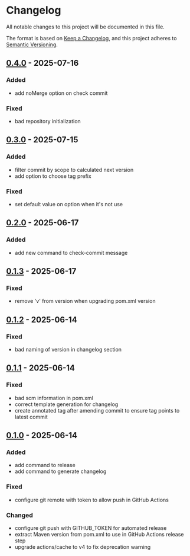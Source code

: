 # Changelog

All notable changes to this project will be documented in this file.

The format is based on [Keep a Changelog](https://keepachangelog.com/en/1.1.0/),
and this project adheres to [Semantic Versioning](https://semver.org/spec/v2.0.0.html).

## [0.4.0] - 2025-07-16

### Added

- add noMerge option on check commit

### Fixed

- bad repository initialization

## [0.3.0] - 2025-07-15

### Added

- filter commit by scope to calculated next version
- add option to choose tag prefix

### Fixed

- set default value on option when it's not use

## [0.2.0] - 2025-06-17

### Added

- add new command to check-commit message

## [0.1.3] - 2025-06-17

### Fixed

- remove 'v' from version when upgrading pom.xml version

## [0.1.2] - 2025-06-14

### Fixed

- bad naming of version in changelog section

## [0.1.1] - 2025-06-14

### Fixed

- bad scm information in pom.xml
- correct template generation for changelog
- create annotated tag after amending commit to ensure tag points to latest commit

## [0.1.0] - 2025-06-14

### Added

- add command to release
- add command to generate changelog

### Fixed

- configure git remote with token to allow push in GitHub Actions

### Changed

- configure git push with GITHUB_TOKEN for automated release
- extract Maven version from pom.xml to use in GitHub Actions release step
- upgrade actions/cache to v4 to fix deprecation warning


[0.4.0]: https://github.com/Zorin95670/semantic-version/compare/v0.3.0...v0.4.0
[0.3.0]: https://github.com/Zorin95670/semantic-version/compare/v0.2.0...v0.3.0
[0.2.0]: https://github.com/Zorin95670/semantic-version/compare/v0.1.3...v0.2.0
[0.1.3]: https://github.com/Zorin95670/semantic-version/compare/v0.1.2...v0.1.3
[0.1.2]: https://github.com/Zorin95670/semantic-version/compare/v0.1.1...v0.1.2
[0.1.1]: https://github.com/Zorin95670/semantic-version/compare/v0.1.0...v0.1.1
[0.1.0]: https://github.com/Zorin95670/semantic-version/releases/tag/v0.1.0
